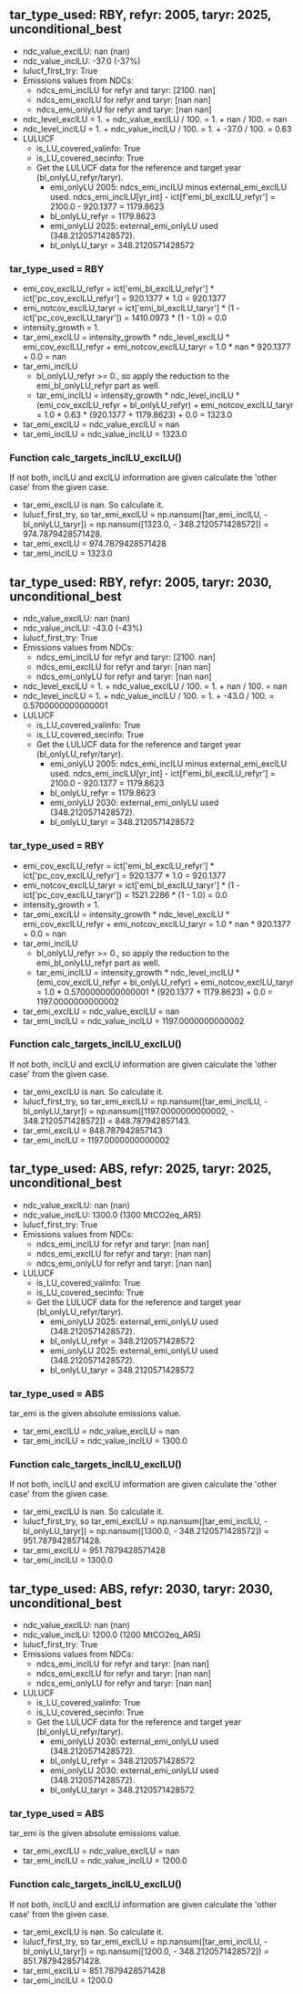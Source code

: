 

## tar_type_used: RBY, refyr: 2005, taryr: 2025, unconditional_best
- ndc_value_exclLU: nan (nan)
- ndc_value_inclLU: -37.0 (-37%)
- lulucf_first_try: True
- Emissions values from NDCs:
  - ndcs_emi_inclLU for refyr and taryr: [2100.   nan]
  - ndcs_emi_exclLU for refyr and taryr: [nan nan]
  - ndcs_emi_onlyLU for refyr and taryr: [nan nan]
- ndc_level_exclLU = 1. + ndc_value_exclLU / 100. = 1. + nan / 100. = nan
- ndc_level_inclLU = 1. + ndc_value_inclLU / 100. = 1. + -37.0 / 100. = 0.63
- LULUCF
  - is_LU_covered_valinfo: True
  - is_LU_covered_secinfo: True
  - Get the LULUCF data for the reference and target year (bl_onlyLU_refyr/taryr).
    - emi_onlyLU 2005: ndcs_emi_inclLU minus external_emi_exclLU used. ndcs_emi_inclLU[yr_int] - ict[f'emi_bl_exclLU_refyr'] = 2100.0 - 920.1377 = 1179.8623
    - bl_onlyLU_refyr = 1179.8623
    - emi_onlyLU 2025: external_emi_onlyLU used (348.2120571428572).
    - bl_onlyLU_taryr = 348.2120571428572
### tar_type_used = RBY
- emi_cov_exclLU_refyr = ict['emi_bl_exclLU_refyr'] * ict['pc_cov_exclLU_refyr'] = 920.1377 * 1.0 = 920.1377
- emi_notcov_exclLU_taryr = ict['emi_bl_exclLU_taryr'] * (1 - ict['pc_cov_exclLU_taryr']) = 1410.0973 * (1 - 1.0) = 0.0
- intensity_growth = 1.
- tar_emi_exclLU = intensity_growth * ndc_level_exclLU * emi_cov_exclLU_refyr + emi_notcov_exclLU_taryr = 1.0 * nan * 920.1377 + 0.0 = nan
- tar_emi_inclLU
  - bl_onlyLU_refyr >= 0., so apply the reduction to the emi_bl_onlyLU_refyr part as well.
  - tar_emi_inclLU = intensity_growth * ndc_level_inclLU * (emi_cov_exclLU_refyr + bl_onlyLU_refyr) + emi_notcov_exclLU_taryr = 1.0 * 0.63 * (920.1377 + 1179.8623) + 0.0 = 1323.0
- tar_emi_exclLU = ndc_value_exclLU = nan
- tar_emi_inclLU = ndc_value_inclLU = 1323.0
### Function calc_targets_inclLU_exclLU()
If not both, inclLU and exclLU information are given calculate the 'other case' from the given case.
- tar_emi_exclLU is nan. So calculate it.
- lulucf_first_try, so tar_emi_exclLU = np.nansum([tar_emi_inclLU, -bl_onlyLU_taryr]) = np.nansum([1323.0, - 348.2120571428572]) = 974.7879428571428.
- tar_emi_exclLU = 974.7879428571428
- tar_emi_inclLU = 1323.0

## tar_type_used: RBY, refyr: 2005, taryr: 2030, unconditional_best
- ndc_value_exclLU: nan (nan)
- ndc_value_inclLU: -43.0 (-43%)
- lulucf_first_try: True
- Emissions values from NDCs:
  - ndcs_emi_inclLU for refyr and taryr: [2100.   nan]
  - ndcs_emi_exclLU for refyr and taryr: [nan nan]
  - ndcs_emi_onlyLU for refyr and taryr: [nan nan]
- ndc_level_exclLU = 1. + ndc_value_exclLU / 100. = 1. + nan / 100. = nan
- ndc_level_inclLU = 1. + ndc_value_inclLU / 100. = 1. + -43.0 / 100. = 0.5700000000000001
- LULUCF
  - is_LU_covered_valinfo: True
  - is_LU_covered_secinfo: True
  - Get the LULUCF data for the reference and target year (bl_onlyLU_refyr/taryr).
    - emi_onlyLU 2005: ndcs_emi_inclLU minus external_emi_exclLU used. ndcs_emi_inclLU[yr_int] - ict[f'emi_bl_exclLU_refyr'] = 2100.0 - 920.1377 = 1179.8623
    - bl_onlyLU_refyr = 1179.8623
    - emi_onlyLU 2030: external_emi_onlyLU used (348.2120571428572).
    - bl_onlyLU_taryr = 348.2120571428572
### tar_type_used = RBY
- emi_cov_exclLU_refyr = ict['emi_bl_exclLU_refyr'] * ict['pc_cov_exclLU_refyr'] = 920.1377 * 1.0 = 920.1377
- emi_notcov_exclLU_taryr = ict['emi_bl_exclLU_taryr'] * (1 - ict['pc_cov_exclLU_taryr']) = 1521.2286 * (1 - 1.0) = 0.0
- intensity_growth = 1.
- tar_emi_exclLU = intensity_growth * ndc_level_exclLU * emi_cov_exclLU_refyr + emi_notcov_exclLU_taryr = 1.0 * nan * 920.1377 + 0.0 = nan
- tar_emi_inclLU
  - bl_onlyLU_refyr >= 0., so apply the reduction to the emi_bl_onlyLU_refyr part as well.
  - tar_emi_inclLU = intensity_growth * ndc_level_inclLU * (emi_cov_exclLU_refyr + bl_onlyLU_refyr) + emi_notcov_exclLU_taryr = 1.0 * 0.5700000000000001 * (920.1377 + 1179.8623) + 0.0 = 1197.0000000000002
- tar_emi_exclLU = ndc_value_exclLU = nan
- tar_emi_inclLU = ndc_value_inclLU = 1197.0000000000002
### Function calc_targets_inclLU_exclLU()
If not both, inclLU and exclLU information are given calculate the 'other case' from the given case.
- tar_emi_exclLU is nan. So calculate it.
- lulucf_first_try, so tar_emi_exclLU = np.nansum([tar_emi_inclLU, -bl_onlyLU_taryr]) = np.nansum([1197.0000000000002, - 348.2120571428572]) = 848.787942857143.
- tar_emi_exclLU = 848.787942857143
- tar_emi_inclLU = 1197.0000000000002

## tar_type_used: ABS, refyr: 2025, taryr: 2025, unconditional_best
- ndc_value_exclLU: nan (nan)
- ndc_value_inclLU: 1300.0 (1300 MtCO2eq_AR5)
- lulucf_first_try: True
- Emissions values from NDCs:
  - ndcs_emi_inclLU for refyr and taryr: [nan nan]
  - ndcs_emi_exclLU for refyr and taryr: [nan nan]
  - ndcs_emi_onlyLU for refyr and taryr: [nan nan]
- LULUCF
  - is_LU_covered_valinfo: True
  - is_LU_covered_secinfo: True
  - Get the LULUCF data for the reference and target year (bl_onlyLU_refyr/taryr).
    - emi_onlyLU 2025: external_emi_onlyLU used (348.2120571428572).
    - bl_onlyLU_refyr = 348.2120571428572
    - emi_onlyLU 2025: external_emi_onlyLU used (348.2120571428572).
    - bl_onlyLU_taryr = 348.2120571428572
### tar_type_used = ABS
tar_emi is the given absolute emissions value.
- tar_emi_exclLU = ndc_value_exclLU = nan
- tar_emi_inclLU = ndc_value_inclLU = 1300.0
### Function calc_targets_inclLU_exclLU()
If not both, inclLU and exclLU information are given calculate the 'other case' from the given case.
- tar_emi_exclLU is nan. So calculate it.
- lulucf_first_try, so tar_emi_exclLU = np.nansum([tar_emi_inclLU, -bl_onlyLU_taryr]) = np.nansum([1300.0, - 348.2120571428572]) = 951.7879428571428.
- tar_emi_exclLU = 951.7879428571428
- tar_emi_inclLU = 1300.0

## tar_type_used: ABS, refyr: 2030, taryr: 2030, unconditional_best
- ndc_value_exclLU: nan (nan)
- ndc_value_inclLU: 1200.0 (1200 MtCO2eq_AR5)
- lulucf_first_try: True
- Emissions values from NDCs:
  - ndcs_emi_inclLU for refyr and taryr: [nan nan]
  - ndcs_emi_exclLU for refyr and taryr: [nan nan]
  - ndcs_emi_onlyLU for refyr and taryr: [nan nan]
- LULUCF
  - is_LU_covered_valinfo: True
  - is_LU_covered_secinfo: True
  - Get the LULUCF data for the reference and target year (bl_onlyLU_refyr/taryr).
    - emi_onlyLU 2030: external_emi_onlyLU used (348.2120571428572).
    - bl_onlyLU_refyr = 348.2120571428572
    - emi_onlyLU 2030: external_emi_onlyLU used (348.2120571428572).
    - bl_onlyLU_taryr = 348.2120571428572
### tar_type_used = ABS
tar_emi is the given absolute emissions value.
- tar_emi_exclLU = ndc_value_exclLU = nan
- tar_emi_inclLU = ndc_value_inclLU = 1200.0
### Function calc_targets_inclLU_exclLU()
If not both, inclLU and exclLU information are given calculate the 'other case' from the given case.
- tar_emi_exclLU is nan. So calculate it.
- lulucf_first_try, so tar_emi_exclLU = np.nansum([tar_emi_inclLU, -bl_onlyLU_taryr]) = np.nansum([1200.0, - 348.2120571428572]) = 851.7879428571428.
- tar_emi_exclLU = 851.7879428571428
- tar_emi_inclLU = 1200.0
